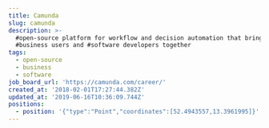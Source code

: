```yaml
---
title: Camunda
slug: camunda
description: >-
  #open-source platform for workflow and decision automation that brings
  #business users and #software developers together
tags:
  - open-source
  - business
  - software
job_board_url: 'https://camunda.com/career/'
created_at: '2018-02-01T17:27:44.382Z'
updated_at: '2019-06-16T10:36:09.744Z'
positions:
  - position: '{"type":"Point","coordinates":[52.4943557,13.3961995]}'
---
```


